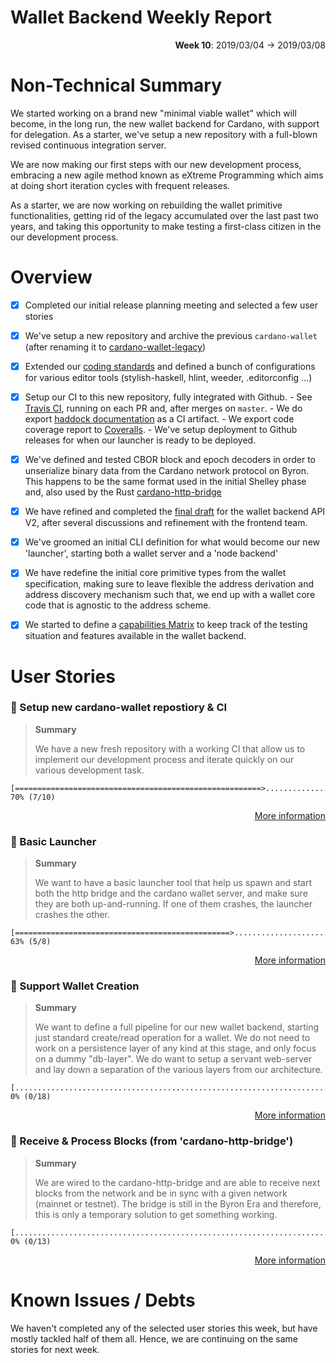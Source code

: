 # Wallet Backend Weekly Report 

<p align="right">
  <strong>Week 10</strong>: 2019/03/04 →  2019/03/08
</p>


# Non-Technical Summary

We started working on a brand new "minimal viable wallet" which will become, in
the long run, the new wallet backend for Cardano, with support for delegation. As 
a starter, we've setup a new repository with a full-blown revised continuous 
integration server.

We are now making our first steps with our new development process, embracing a 
new agile method known as eXtreme Programming which aims at doing short iteration
cycles with frequent releases. 

As a starter, we are now working on rebuilding the wallet primitive functionalities, 
getting rid of the legacy accumulated over the last past two years, and taking this
opportunity to make testing a first-class citizen in the our development process.


# Overview 

- [x] Completed our initial release planning meeting and selected a few user stories

- [x] We've setup a new repository and archive the previous `cardano-wallet` 
      (after renaming it to [cardano-wallet-legacy](https://github.com/input-output-hk/cardano-wallet-legacy))

- [x] Extended our [coding standards](https://github.com/input-output-hk/cardano-wallet/wiki/Coding-Standards)
      and defined a bunch of configurations for various editor tools (stylish-haskell, hlint, weeder, .editorconfig ...)

- [x] Setup our CI to this new repository, fully integrated with Github.
      - See [Travis CI](https://travis-ci.org/input-output-hk/cardano-wallet/builds/503635813), running on each PR and, after merges on `master`.
      - We do export [haddock documentation](https://input-output-hk.github.io/cardano-wallet/haddock) as a CI artifact.
      - We export code coverage report to [Coveralls](https://coveralls.io/github/input-output-hk/cardano-wallet).
      - We've setup deployment to Github releases for when our launcher is ready to be deployed.

- [x] We've defined and tested CBOR block and epoch decoders in order to unserialize binary data from the Cardano network
      protocol on Byron. This happens to be the same format used in the initial Shelley phase and, also used by the Rust [cardano-http-bridge](https://github.com/input-output-hk/cardano-http-bridge)

- [x] We have refined and completed the [final draft](https://rebilly.github.io/ReDoc/?url=https://raw.githubusercontent.com/input-output-hk/cardano-wallet/master/specifications/api/swagger.yaml) 
      for the wallet backend API V2, after several discussions and refinement with the frontend team.

- [x] We've groomed an initial CLI definition for what would become our new 'launcher', starting both a wallet server and a 'node backend' 

- [x] We have redefine the initial core primitive types from the wallet specification, making sure to leave flexible the address derivation 
      and address discovery mechanism such that, we end up with a wallet core code that is agnostic to the address scheme. 

- [x] We started to define a [capabilities Matrix](https://docs.google.com/spreadsheets/d/1fadIA_j4nCd3FbylPo5J8K9Fy6tixSC2T9V3xHKuUvU) 
      to keep track of the testing situation and features available in the wallet backend.


# User Stories 

### :hammer: Setup new cardano-wallet repostiory & CI

> **Summary**
>
> We have a new fresh repository with a working CI that allow us to implement
> our development process and iterate quickly on our various development task.


```
[=======================================================>.......................] 70% (7/10)
```

<p align="right">
  <a target="_blank" href="https://github.com/input-output-hk/cardano-wallet/pulls#workspaces/cardano-wallet-5c7916c0f178504aa753dea9/reports/burndown?milestoneId=4099748">More information</a>
</p>


### :hammer: Basic Launcher 

> **Summary**
>
> We want to have a basic launcher tool that help us spawn and start both the
> http bridge and the cardano wallet server, and make sure they are both
> up-and-running. If one of them crashes, the launcher crashes the other.

```
[================================================>..............................] 63% (5/8)
```

<p align="right">
  <a target="_blank" href="https://github.com/input-output-hk/cardano-wallet/pulls#workspaces/cardano-wallet-5c7916c0f178504aa753dea9/reports/burndown?milestoneId=4099756">More information</a>
</p>


### :hammer: Support Wallet Creation

> **Summary**
>
> We want to define a full pipeline for our new wallet backend, starting just
> standard create/read operation for a wallet. We do not need to work on a
> persistence layer of any kind at this stage, and only focus on a dummy
> "db-layer". We do want to setup a servant web-server and lay down a separation
> of the various layers from our architecture.

```
[...............................................................................] 0% (0/18)
```

<p align="right">
  <a target="_blank" href="https://github.com/input-output-hk/cardano-wallet/pulls#workspaces/cardano-wallet-5c7916c0f178504aa753dea9/reports/burndown?milestoneId=4099765">More information</a>
</p>


### :hammer: Receive & Process Blocks (from 'cardano-http-bridge')

> **Summary**
> 
> We are wired to the cardano-http-bridge and are able to receive next blocks
> from the network and be in sync with a given network (mainnet or testnet).
> The bridge is still in the Byron Era and therefore, this is only a temporary
> solution to get something working.

```
[...............................................................................] 0% (0/13)
```

<p align="right">
  <a target="_blank" href="https://github.com/input-output-hk/cardano-wallet/pulls#workspaces/cardano-wallet-5c7916c0f178504aa753dea9/reports/burndown?milestoneId=4099750">More information</a>
</p>


# Known Issues / Debts

We haven't completed any of the selected user stories this week, but have
mostly tackled half of them all. Hence, we are continuing on the same stories
for next week.
